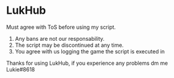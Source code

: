 # LukHub

Must agree with ToS before using my script.

1. Any bans are not our responsability.
2. The script may be discontinued at any time.
3. You agree with us logging the game the script is executed in

Thanks for using LukHub, if you experience any problems dm me Lukie#8618
